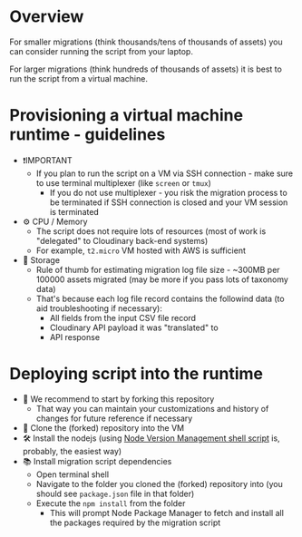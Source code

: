 # Overview

For smaller migrations (think thousands/tens of thousands of assets) you can consider running the script from your laptop.

For larger migrations (think hundreds of thousands of assets) it is best to run the script from a virtual machine.

# Provisioning a virtual machine runtime - guidelines

- ❗️IMPORTANT
    * If you plan to run the script on a VM via SSH connection - make sure to use terminal multiplexer (like `screen` or `tmux`)
        + If you do not use multiplexer - you risk the migration process to be terminated if SSH connection is closed and your VM session is terminated 
- ⚙️ CPU / Memory
    * The script does not require lots of resources (most of work is "delegated" to Cloudinary back-end systems)
    * For example, `t2.micro` VM hosted with AWS is sufficient
- 💾 Storage
    * Rule of thumb for estimating migration log file size - ~300MB per 100000 assets migrated (may be more if you pass lots of taxonomy data)
    * That's because each log file record contains the followind data (to aid troubleshooting if necessary):
        + All fields from the input CSV file record
        + Cloudinary API payload it was "translated" to
        + API response 
      
# Deploying script into the runtime

- 🍴 We recommend to start by forking this repository
    * That way you can maintain your customizations and history of changes for future reference if necessary
- 👯 Clone the (forked) repository into the VM
- 🛠️ Install the nodejs (using [Node Version Management shell script](https://github.com/nvm-sh/nvm) is, probably, the easiest way)
- 📚 Install migration script dependencies
    * Open terminal shell
    * Navigate to the folder you cloned the (forked) repository into (you should see `package.json` file in that folder)
    * Execute the `npm install` from the folder
        + This will prompt Node Package Manager to fetch and install all the packages required by the migration script

